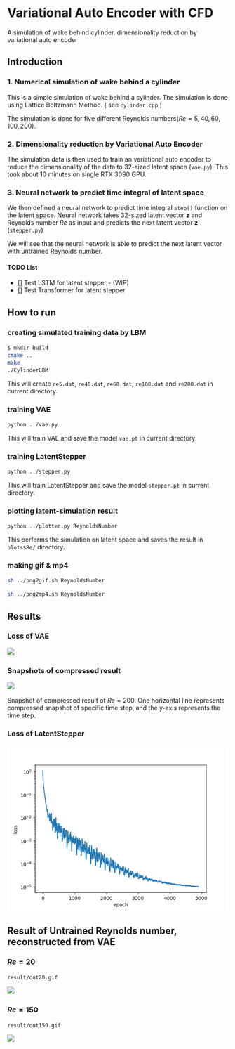 # Variational Auto Encoder with CFD
A simulation of wake behind cylinder. dimensionality reduction by variational auto encoder


## Introduction

### 1. Numerical simulation of wake behind a cylinder
This is a simple simulation of wake behind a cylinder. 
The simulation is done using Lattice Boltzmann Method. ( see `cylinder.cpp` )

The simulation is done for five different Reynolds numbers($Re = 5, 40, 60, 100, 200$). 

### 2. Dimensionality reduction by Variational Auto Encoder
The simulation data is then used to train an variational auto encoder to reduce the dimensionality of the data to 32-sized latent space (`vae.py`).
This took about 10 minutes on single RTX 3090 GPU.

### 3. Neural network to predict time integral of latent space
We then defined a neural network to predict time integral `step()` function on the latent space.
Neural network takes 32-sized latent vector **z** and Reynolds number $Re$ as input and predicts the next latent vector **z'**. (`stepper.py`)

We will see that the neural network is able to predict the next latent vector with untrained Reynolds number.

#### TODO List
- [] Test LSTM for latent stepper - (WIP)
- [] Test Transformer for latent stepper

## How to run

### creating simulated training data by LBM
```bash
$ mkdir build
cmake ..
make
./CylinderLBM
```
This will create `re5.dat`, `re40.dat`, `re60.dat`, `re100.dat` and `re200.dat` in current directory.

### training VAE
```bash
python ../vae.py
```
This will train VAE and save the model `vae.pt` in current directory.

### training LatentStepper
```bash
python ../stepper.py
```
This will train LatentStepper and save the model `stepper.pt` in current directory.

### plotting latent-simulation result
```bash
python ../plotter.py ReynoldsNumber
```
This performs the simulation on latent space and saves the result in `plots$Re/` directory.

### making gif & mp4
```bash
sh ../png2gif.sh ReynoldsNumber
```
```bash
sh ../png2mp4.sh ReynoldsNumber
```

## Results

### Loss of VAE

![](result/vae_loss.png)

### Snapshots of compressed result

![](result/vae_latent_re200.png)

Snapshot of compressed result of $Re = 200$.
One horizontal line represents compressed snapshot of specific time step, and the y-axis represents the time step.


### Loss of LatentStepper

![](result/latent_stepper_loss.png)


## Result of Untrained Reynolds number, reconstructed from VAE

### $Re = 20$
`result/out20.gif`

![](result/out20.gif)

### $Re = 150$
`result/out150.gif`

![](result/out150.gif)
